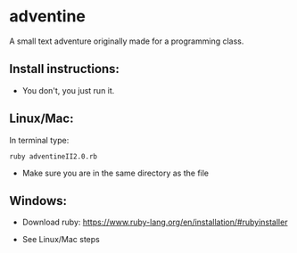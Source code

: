 adventine
=========

A small text adventure originally made for a programming class.


**Install instructions:**
---------------------
- You don't, you just run it.


**Linux/Mac:**
----------
In terminal type: 

	ruby adventineII2.0.rb

- Make sure you are in the same directory as the file


**Windows:**
--------
- Download ruby: https://www.ruby-lang.org/en/installation/#rubyinstaller

- See Linux/Mac steps
